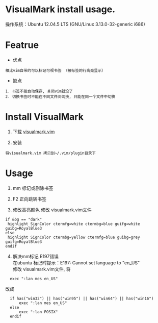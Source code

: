 <h1> VisualMark install usage. </h1>
操作系统：Ubuntu 12.04.5 LTS (GNU/Linux 3.13.0-32-generic i686)  

# Featrue
* 优点
```
相比vim自带的可以标记可视书签 （被标签的行高亮显示）
```
* 缺点
```
1. 书签不能自动保存, 关闭vim就没了
2. 切换书签时不能在不同文件间切换, 只能在同一个文件中切换
```

# Install VisualMark
1. 下载 [visualmark.vim](https://www.vim.org/scripts/download_script.php?src_id=25998)

2. 安装  
```
将visualmark.vim 拷贝到~/.vim/plugin目录下
```

# Usage
1. mm 标记或删除书签

2. F2 正向跳转书签

3. 修改高亮颜色
修改 visualmark.vim文件
```
if &bg == "dark"
 highlight SignColor ctermfg=white ctermbg=blue guifg=white guibg=RoyalBlue3
else
 highlight SignColor ctermbg=yellow ctermfg=blue guibg=grey guifg=RoyalBlue3
endif
```

4. 解决mm标记 E197错误  
在ubuntu 标记时提示：E197: Cannot set language to "en_US"  
修改 visualmark.vim文件, 将 
```
  exec ":lan mes en_US"
```
改成
```
  if has("win32") || has("win95") || has("win64") || has("win16")
      exec ":lan mes en_US"
  else
      exec ":lan POSIX"
  endif
```
